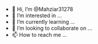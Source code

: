 - 👋 Hi, I’m @Mahziar31278
- 👀 I’m interested in ...
- 🌱 I’m currently learning ...
- 💞️ I’m looking to collaborate on ...
- 📫 How to reach me ...

<!---
Mahziar31278/Mahziar31278 is a ✨ special ✨ repository because its `README.md` (this file) appears on your GitHub profile.
You can click the Preview link to take a look at your changes.
--->
